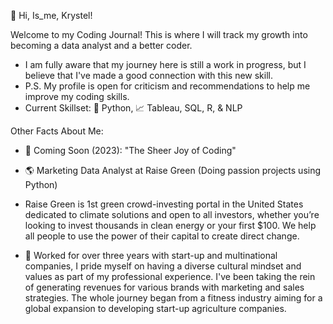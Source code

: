 👋 Hi, Is_me, Krystel!

Welcome to my Coding Journal! This is where I will track my growth into becoming a data analyst and a better coder.
- I am fully aware that my journey here is still a work in progress, but I believe that I've made a good connection with this new skill. 
- P.S. My profile is open for criticism and recommendations to help me improve my coding skills.
- Current Skillset: 🐍 Python, 📈 Tableau, SQL, R, & NLP 


Other Facts About Me: 

-  🌱 Coming Soon (2023): "The Sheer Joy of Coding" 


-  🌎 Marketing Data Analyst at Raise Green (Doing passion projects using Python)
-  Raise Green is 1st green crowd-investing portal in the United States dedicated to climate solutions and open to all investors, whether you’re looking to invest thousands in clean energy or your first $100. We help all people to use the power of their capital to create direct change.


-  💞️ Worked for over three years with start-up and multinational companies, I pride myself on having a diverse cultural mindset and values as part of my professional experience.
I've been taking the rein of generating revenues for various brands with marketing and sales strategies. The whole journey began from a fitness industry aiming for a global expansion to developing start-up agriculture companies.


<!---
Tellybelly/Tellybelly is a ✨ special ✨ repository because its `README.md` (this file) appears on your GitHub profile.
You can click the Preview link to take a look at your changes.
--->
